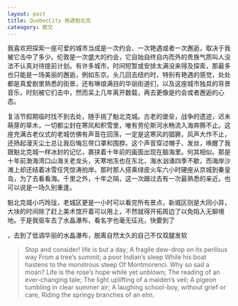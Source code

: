 ```yaml
---
layout: post
title: QuebecCity 艳遇魁北克
cateogory: 散文
---
```


我喜欢把探索一座可爱的城市当成是一次约会、一次艳遇或者一次邂逅，取决于我被它击中了多少。伦敦是一次盛大的约会，它自始自终自内而外的贵族气质叫人没法不认真对待提前计划。有许多城市，时间短暂或安排太满没来得及探索，那最多也只能是一场美丽的邂逅，例如东京。头几回去纽约时，特别有艳遇的感觉，处处都是真爱剧里熟悉的街景，还有琳琅满目的华丽街道们，以及这座城市独具的背景音乐，时刻被它们击中，然而呆上几年离开数载，再去更像是约会或者邂逅的心态。

复活节假期临时找不到去处，随手挑了魁北克城。古老的堡垒，战争的遗迹，迟未萌芽的草木，一切都尘封在寒风和积雪里，唯有劳伦斯河水畅流入海奔腾不止。这座充满古老仪式的老城仿佛有声音在回荡，一定是这寒风的猖獗，风声大作不止，还扬起漫天尘土总让我后悔忘带口罩和围脖。这个声音穿过帽子、发丝，唤醒了我跟魁北克城一样冰封的记忆，裹挟着十年前的画面出现在脑海里。何其相似。那是十年前渤海湾口山海关老龙头，天寒地冻也在东北，海水汹涌四季不歇，而海岸沙滩上却还结着冰雪任凭惊涛拍岸。那时那人搭乘绿皮火车六小时硬座从京城到秦皇岛，为了去看看海。千里之外，十年之隔，这一次跟过去有一次最熟悉的亲近。也可以说是一场久别重逢。

魁北克城小巧玲珑，老城区更是一小时可以看完所有景点，新城区则是大同小异，大块的时间除了赶上美术馆开着可以用上，不然就得开拓周边了以免陷入无聊境地。于是我驱车去了水晶瀑布，看名字也毫无征兆，快要到了

，去到了低调华丽的水晶瀑布，脱离自然太久的自己不仅双腿发软

>Stop and consider! life is but a day; 
>A fragile dew-drop on its perilous way 
>From a tree’s summit; a poor Indian’s sleep 
>While his boat hastens to the monstrous steep 
>Of Montmorenci. Why so sad a moan? 
>Life is the rose’s hope while yet unblown; 
>The reading of an ever-changing tale; 
>The light uplifting of a maiden’s veil; 
>A pigeon tumbling in clear summer air; 
>A laughing school-boy, without grief or care, 
>Riding the springy branches of an elm. 





